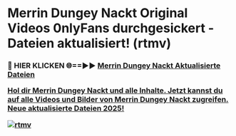 # Merrin Dungey Nackt Original Videos 0nlyFans durchgesickert - Dateien aktualisiert! (rtmv)

<h3>🔴 HIER KLICKEN 🌐==►► <a href="https://tinyurl.com/h6vf6nb8" rel="nofollow">Merrin Dungey Nackt Aktualisierte Dateien

Hol dir Merrin Dungey Nackt und alle Inhalte. Jetzt kannst du auf alle Videos und Bilder von Merrin Dungey Nackt zugreifen. Neue aktualisierte Dateien 2025!

[![rtmv](https://i.imgur.com/sD4kR3V.gif)](https://tinyurl.com/h6vf6nb8)
